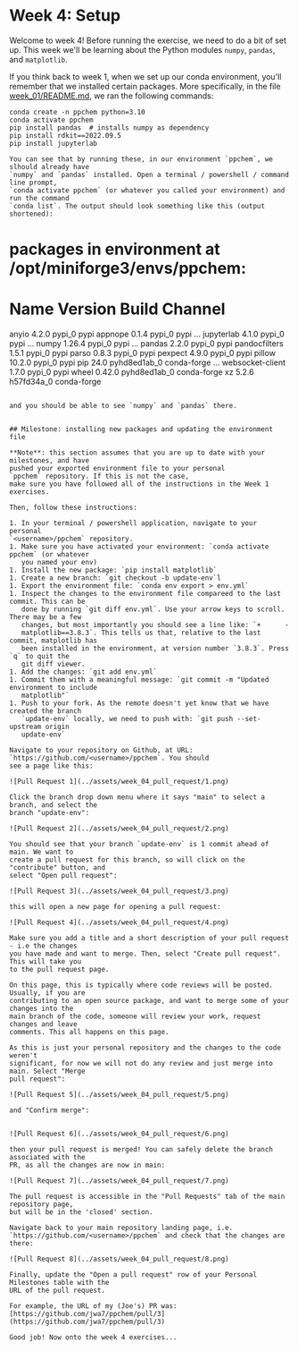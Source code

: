 # Week 4: Setup

Welcome to week 4! Before running the exercise, we need to do a bit of set up. This week
we'll be learning about the Python modules `numpy`, `pandas`, and `matplotlib`.

If you think back to week 1, when we set up our conda environment, you'll remember that
we installed certain packages. More specifically, in the file
[week_01/README.md](https://github.com/schwallergroup/practical-programming-in-chemistry-exercises/tree/main/week_01),
we ran the following commands:

```
conda create -n ppchem python=3.10
conda activate ppchem
pip install pandas  # installs numpy as dependency
pip install rdkit==2022.09.5
pip install jupyterlab

You can see that by running these, in our environment `ppchem`, we slhould already have
`numpy` and `pandas` installed. Open a terminal / powershell / command line prompt,
`conda activate ppchem` (or whatever you called your environment) and run the command
`conda list`. The output should look something like this (output shortened):

```
# packages in environment at /opt/miniforge3/envs/ppchem:
#
# Name                    Version                   Build  Channel
anyio                     4.2.0                    pypi_0    pypi
appnope                   0.1.4                    pypi_0    pypi
...
jupyterlab                4.1.0                    pypi_0    pypi
...
numpy                     1.26.4                   pypi_0    pypi
...
pandas                    2.2.0                    pypi_0    pypi
pandocfilters             1.5.1                    pypi_0    pypi
parso                     0.8.3                    pypi_0    pypi
pexpect                   4.9.0                    pypi_0    pypi
pillow                    10.2.0                   pypi_0    pypi
pip                       24.0               pyhd8ed1ab_0    conda-forge
...
websocket-client          1.7.0                    pypi_0    pypi
wheel                     0.42.0             pyhd8ed1ab_0    conda-forge
xz                        5.2.6                h57fd34a_0    conda-forge
```

and you should be able to see `numpy` and `pandas` there.


## Milestone: installing new packages and updating the environment file

**Note**: this section assumes that you are up to date with your milestones, and have
pushed your exported environment file to your personal
`ppchem` repository. If this is not the case,
make sure you have followed all of the instructions in the Week 1 exercises.

Then, follow these instructions:

1. In your terminal / powershell application, navigate to your personal
`<username>/ppchem` repository.
1. Make sure you have activated your environment: `conda activate ppchem` (or whatever
   you named your env)
1. Install the new package: `pip install matplotlib`
1. Create a new branch: `git checkout -b update-env`l
1. Export the environment file: `conda env export > env.yml`
1. Inspect the changes to the environment file compareed to the last commit. This can be
   done by running `git diff env.yml`. Use your arrow keys to scroll. There may be a few
   changes, but most importantly you should see a line like: `+      -
   matplotlib==3.8.3`. This tells us that, relative to the last commit, matplotlib has
   been installed in the environment, at version number `3.8.3`. Press `q` to quit the
   git diff viewer.
1. Add the changes: `git add env.yml`
1. Commit them with a meaningful message: `git commit -m "Updated environment to include
   matplotlib"`
1. Push to your fork. As the remote doesn't yet know that we have created the branch
   `update-env` locally, we need to push with: `git push --set-upstream origin
   update-env`
   
Navigate to your repository on Github, at URL:
`https://github.com/<username>/ppchem`. You should
see a page like this:

![Pull Request 1](../assets/week_04_pull_request/1.png)

Click the branch drop down menu where it says "main" to select a branch, and select the
branch "update-env":

![Pull Request 2](../assets/week_04_pull_request/2.png)

You should see that your branch `update-env` is 1 commit ahead of main. We want to
create a pull request for this branch, so will click on the "contribute" button, and
select "Open pull request":

![Pull Request 3](../assets/week_04_pull_request/3.png)

this will open a new page for opening a pull request:

![Pull Request 4](../assets/week_04_pull_request/4.png)

Make sure you add a title and a short description of your pull request - i.e the changes
you have made and want to merge. Then, select "Create pull request". This will take you
to the pull request page.

On this page, this is typically where code reviews will be posted. Usually, if you are
contributing to an open source package, and want to merge some of your changes into the
main branch of the code, someone will review your work, request changes and leave
comments. This all happens on this page. 

As this is just your personal repository and the changes to the code weren't
significant, for now we will not do any review and just merge into main. Select "Merge
pull request":

![Pull Request 5](../assets/week_04_pull_request/5.png)

and "Confirm merge":


![Pull Request 6](../assets/week_04_pull_request/6.png)

then your pull request is merged! You can safely delete the branch associated with the
PR, as all the changes are now in main:

![Pull Request 7](../assets/week_04_pull_request/7.png)

The pull request is accessible in the "Pull Requests" tab of the main repository page,
but will be in the 'closed' section.

Navigate back to your main repository landing page, i.e.
`https://github.com/<username>/ppchem` and check that the changes are there:

![Pull Request 8](../assets/week_04_pull_request/8.png)

Finally, update the "Open a pull request" row of your Personal Milestones table with the
URL of the pull request.

For example, the URL of my (Joe's) PR was:
[https://github.com/jwa7/ppchem/pull/3](https://github.com/jwa7/ppchem/pull/3)

Good job! Now onto the week 4 exercises...
